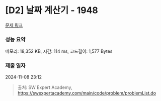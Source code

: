 # [D2] 날짜 계산기 - 1948 

[문제 링크](https://swexpertacademy.com/main/code/problem/problemDetail.do?contestProbId=AV5PnnU6AOsDFAUq) 

### 성능 요약

메모리: 18,352 KB, 시간: 114 ms, 코드길이: 1,577 Bytes

### 제출 일자

2024-11-08 23:12



> 출처: SW Expert Academy, https://swexpertacademy.com/main/code/problem/problemList.do